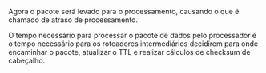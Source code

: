 Agora o pacote será levado para o processamento, causando o que é chamado de atraso de processamento.

O tempo necessário para processar o pacote de dados pelo processador é o tempo necessário para os roteadores intermediários decidirem para onde encaminhar o pacote, atualizar o TTL e realizar cálculos de checksum de cabeçalho.
